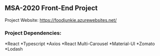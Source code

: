 ## MSA-2020 Front-End Project

Project Website: https://foodjunkie.azurewebsites.net/

### Project Dependencies:

*React
*Typescript
*Axios
*React Multi-Carousel
*Material-UI
*Zomato
\*Lodash
